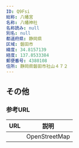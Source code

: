 ```yaml
---
ID: Q9Fsi
総称: 八幡宮
名称: 八幡神社
名称読み: null
別名: null
都道府県: 静岡県
区域: 磐田市
緯度: 34.8157139
経度: 137.8533384
郵便番号: 4380108
住所: 静岡県磐田市社山４７２
---
```


## その他

### 参考URL

| URL | 説明          |
| --- | ------------- |
|     | OpenStreetMap |
